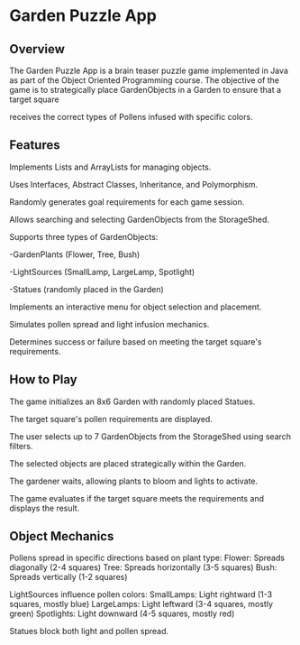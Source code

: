 # Garden Puzzle App

## Overview

The Garden Puzzle App is a brain teaser puzzle game implemented in Java as part of the Object Oriented Programming course. The objective of the game is to strategically place GardenObjects in a Garden to ensure that a target square 

receives the correct types of Pollens infused with specific colors.

## Features

Implements Lists and ArrayLists for managing objects.

Uses Interfaces, Abstract Classes, Inheritance, and Polymorphism.

Randomly generates goal requirements for each game session.

Allows searching and selecting GardenObjects from the StorageShed.

Supports three types of GardenObjects:

  -GardenPlants (Flower, Tree, Bush)
  
  -LightSources (SmallLamp, LargeLamp, Spotlight)
  
  -Statues (randomly placed in the Garden)

Implements an interactive menu for object selection and placement.

Simulates pollen spread and light infusion mechanics.

Determines success or failure based on meeting the target square's requirements.

## How to Play

The game initializes an 8x6 Garden with randomly placed Statues.

The target square's pollen requirements are displayed.

The user selects up to 7 GardenObjects from the StorageShed using search filters.

The selected objects are placed strategically within the Garden.

The gardener waits, allowing plants to bloom and lights to activate.

The game evaluates if the target square meets the requirements and displays the result.

## Object Mechanics

Pollens spread in specific directions based on plant type:
  Flower: Spreads diagonally (2-4 squares)
  Tree: Spreads horizontally (3-5 squares)
  Bush: Spreads vertically (1-2 squares)

LightSources influence pollen colors:
  SmallLamps: Light rightward (1-3 squares, mostly blue)
  LargeLamps: Light leftward (3-4 squares, mostly green)
  Spotlights: Light downward (4-5 squares, mostly red)

Statues block both light and pollen spread.
